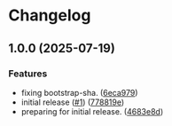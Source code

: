 # Changelog

## 1.0.0 (2025-07-19)


### Features

* fixing bootstrap-sha. ([6eca979](https://github.com/nickersan/tn-service/commit/6eca979d9f049cffe1bf4ca136adcbcc21218dbe))
* initial release ([#1](https://github.com/nickersan/tn-service/issues/1)) ([778819e](https://github.com/nickersan/tn-service/commit/778819ed982383788bccba3fd47a94d9a8ccc186))
* preparing for initial release. ([4683e8d](https://github.com/nickersan/tn-service/commit/4683e8dd5ee87b86b2a1dc45c358d3b622a4edb7))
